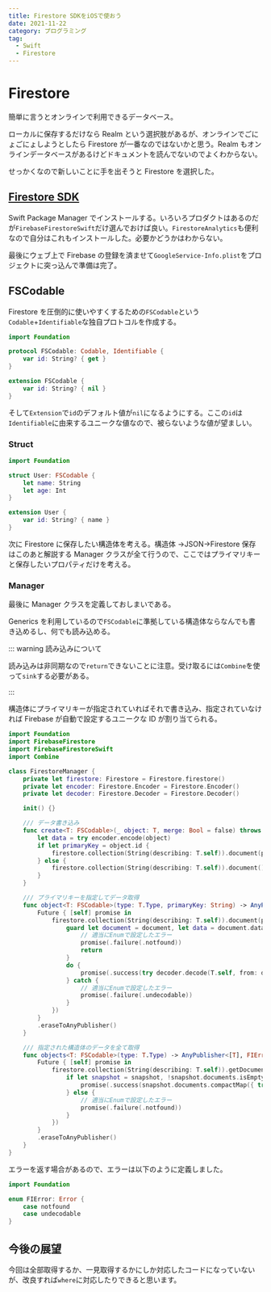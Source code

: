 ```yaml
---
title: Firestore SDKをiOSで使おう
date: 2021-11-22
category: プログラミング
tag:
  - Swift
  - Firestore
---
```


# Firestore

簡単に言うとオンラインで利用できるデータベース。

ローカルに保存するだけなら Realm という選択肢があるが、オンラインでごにょごにょしようとしたら Firestore が一番なのではないかと思う。Realm もオンラインデータベースがあるけどドキュメントを読んでないのでよくわからない。

せっかくなので新しいことに手を出そうと Firestore を選択した。

## [Firestore SDK](https://github.com/invertase/firestore-ios-sdk-frameworks)

Swift Package Manager でインストールする。いろいろプロダクトはあるのだが`FirebaseFirestoreSwift`だけ選んでおけば良い。`FirestoreAnalytics`も便利なので自分はこれもインストールした。必要かどうかはわからない。

最後にウェブ上で Firebase の登録を済ませて`GoogleService-Info.plist`をプロジェクトに突っ込んで準備は完了。

## FSCodable

Firestore を圧倒的に使いやすくするための`FSCodable`という`Codable`+`Identifiable`な独自プロトコルを作成する。

```swift
import Foundation

protocol FSCodable: Codable, Identifiable {
    var id: String? { get }
}

extension FSCodable {
    var id: String? { nil }
}
```

そして`Extension`で`id`のデフォルト値が`nil`になるようにする。ここの`id`は`Identifiable`に由来するユニークな値なので、被らないような値が望ましい。

### Struct

```swift
import Foundation

struct User: FSCodable {
    let name: String
    let age: Int
}

extension User {
    var id: String? { name }
}
```

次に Firestore に保存したい構造体を考える。構造体 →JSON→Firestore 保存はこのあと解説する Manager クラスが全て行うので、ここではプライマリキーと保存したいプロパティだけを考える。

### Manager

最後に Manager クラスを定義しておしまいである。

Generics を利用しているので`FSCodable`に準拠している構造体ならなんでも書き込めるし、何でも読み込める。

::: warning 読み込みについて

読み込みは非同期なので`return`できないことに注意。受け取るには`Combine`を使って`sink`する必要がある。

:::

構造体にプライマリキーが指定されていればそれで書き込み、指定されていなければ Firebase が自動で設定するユニークな ID が割り当てられる。

```swift
import Foundation
import FirebaseFirestore
import FirebaseFirestoreSwift
import Combine

class FirestoreManager {
    private let firestore: Firestore = Firestore.firestore()
    private let encoder: Firestore.Encoder = Firestore.Encoder()
    private let decoder: Firestore.Decoder = Firestore.Decoder()

    init() {}

    /// データ書き込み
    func create<T: FSCodable>(_ object: T, merge: Bool = false) throws {
        let data = try encoder.encode(object)
        if let primaryKey = object.id {
            firestore.collection(String(describing: T.self)).document(primaryKey).setData(data, merge: merge)
        } else {
            firestore.collection(String(describing: T.self)).document().setData(data, merge: merge)
        }
    }

    /// プライマリキーを指定してデータ取得
    func object<T: FSCodable>(type: T.Type, primaryKey: String) -> AnyPublisher<T, FIError> {
        Future { [self] promise in
            firestore.collection(String(describing: T.self)).document(primaryKey).getDocument(completion: { [self] (document, _) in
                guard let document = document, let data = document.data() else {
                    // 適当にEnumで設定したエラー
                    promise(.failure(.notfound))
                    return
                }
                do {
                    promise(.success(try decoder.decode(T.self, from: data)))
                } catch {
                    // 適当にEnumで設定したエラー
                    promise(.failure(.undecodable))
                }
            })
        }
        .eraseToAnyPublisher()
    }

    /// 指定された構造体のデータを全て取得
    func objects<T: FSCodable>(type: T.Type) -> AnyPublisher<[T], FIError> {
        Future { [self] promise in
            firestore.collection(String(describing: T.self)).getDocuments(completion: { [self] (snapshot, _) in
                if let snapshot = snapshot, !snapshot.documents.isEmpty {
                    promise(.success(snapshot.documents.compactMap({ try? decoder.decode(T.self, from: $0.data()) })))
                } else {
                    // 適当にEnumで設定したエラー
                    promise(.failure(.notfound))
                }
            })
        }
        .eraseToAnyPublisher()
    }
}
```

エラーを返す場合があるので、エラーは以下のように定義しました。

```swift
import Foundation

enum FIError: Error {
    case notfound
    case undecodable
}
```

## 今後の展望

今回は全部取得するか、一見取得するかにしか対応したコードになっていないが、改良すれば`where`に対応したりできると思います。
